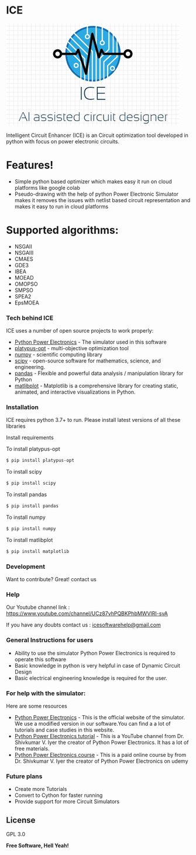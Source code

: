 # ICE

![](https://github.com/madmax3000/ice/blob/master/ice%20logo.jpg)


Intelligent Circuit Enhancer  (ICE)  is an Circuit optimization tool developed in python with focus on power electronic circuits.
#  Features! 
  - Simple  python based optimizer which makes easy it run on cloud platforms like google colab
  - Pseudo-drawing with the help of python Power Electronic Simulator makes it removes the issues with netlist based circuit representation and makes it easy to run in cloud platforms
# Supported algorithms:
- NSGAII
- NSGAIII
- CMAES
- GDE3
- IBEA
- MOEAD
- OMOPSO
- SMPSO
- SPEA2
- EpsMOEA






### Tech behind ICE

ICE uses a number of open source projects to work properly:

* [Python Power Electronics](https://www.pythonpowerelectronics.com/) - The simulator used in this software
* [platypus-opt](https://github.com/Project-Platypus/Platypus) - multi-objective optimization tool
* [numpy](https://www.numpy.org/) - scientific computing library
* [scipy](https://scipy.org/scipylib/) -  open-source software for mathematics, science, and engineering. 
* [pandas](https://pandas.pydata.org/) - Flexible and powerful data analysis / manipulation library for Python
* [matlibplot](https://matplotlib.org/) - Matplotlib is a comprehensive library for creating static, animated, and interactive visualizations in Python.


### Installation

ICE requires python 3.7+ to run.
Please install latest versions of all these libraries

Install requirements 

To install platypus-opt
```sh
$ pip install platypus-opt
```
To install scipy
```sh
$ pip install scipy
```
To install pandas
```sh
$ pip install pandas
```
To install numpy
```sh
$ pip install numpy
```
To install matlibplot
```sh
$ pip install matplotlib
```

### Development

Want to contribute? Great! contact us 
### Help
Our Youtube channel link : https://www.youtube.com/channel/UCz87vhPQBKPhbMWVIRI-svA


If you have  any doubts contact us : icesoftwarehelp@gmail.com

### General Instructions for users
- Ability to use the simulator Python Power Electronics is required to operate this software
- Basic knowledge in python is very helpful in case of Dynamic Circuit Design
- Basic electrical engineering knowledge is required for the user.

### For help with the simulator:
Here are some resources
* [Python Power Electronics](https://www.pythonpowerelectronics.com/) - This is the official website of the simulator. We use a modified version in our software.You can find a a lot of tutorials and case studies in this website.
* [Python Power Electronics tutorial](https://www.youtube.com/channel/UCxVbKNK18A_a9Ohd0Kb7kNA) - This is a YouTube channel from Dr. Shivkumar V. Iyer the creator of Python Power Electronics. It has a lot of free materials.
* [Python Power Electronics course](https://www.udemy.com/course/simulating-power-electronic-circuits-using-python/) - This is a paid online course by from Dr. Shivkumar V. Iyer the creator of Python Power Electronics on udemy

### Future plans

 - Create more Tutorials
 - Convert to Cython for faster running
 - Provide support for more Circuit Simulators

License
----

GPL 3.0


**Free Software, Hell Yeah!**

